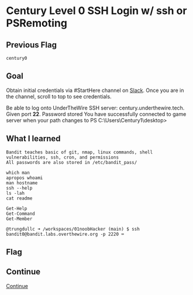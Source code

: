 # Century Level 0 SSH Login w/ ssh or PSRemoting

## Previous Flag
```
century0
```

## Goal
Obtain initial credentials via #StartHere channel on [Slack](https://communityinviter.com/apps/underthewire/under-the-wire). Once you are in the channel, scroll to top to see credentials.

Be able to log onto UnderTheWire SSH server: century.underthewire.tech. Given port <b>22</b>.  Password stored 
You have successfully connected to game server when your path changes to PS C:\Users\Century1\desktop>

## What I learned
```
Bandit teaches basic of git, nmap, linux commands, shell vulnerabilities, ssh, cron, and permissions
All passwords are also stored in /etc/bandit_pass/

which man
apropos whoami
man hostname
ssh --help
ls -lah
cat readme

Get-Help
Get-Command
Get-Member
```

```
@trungdullc ➜ /workspaces/01noobHacker (main) $ ssh bandit0@bandit.labs.overthewire.org -p 2220 ⌨️

```

## Flag

## Continue
[Continue](./Century0001.md)